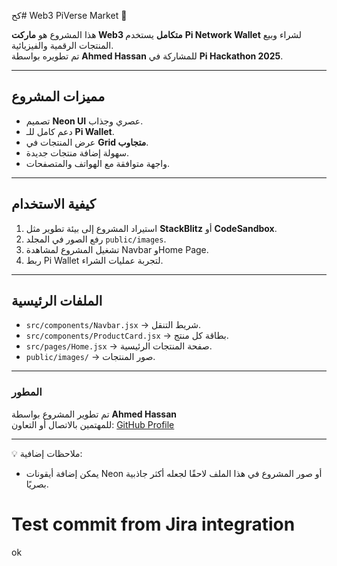 كح# Web3 PiVerse Market 🌌

هذا المشروع هو **ماركت Web3 متكامل** يستخدم **Pi Network Wallet** لشراء وبيع المنتجات الرقمية والفيزيائية.  
تم تطويره بواسطة **Ahmed Hassan** للمشاركة في **Pi Hackathon 2025**.

---

## مميزات المشروع
- تصميم **Neon UI** عصري وجذاب.
- دعم كامل للـ **Pi Wallet**.
- عرض المنتجات في **Grid متجاوب**.
- سهولة إضافة منتجات جديدة.
- واجهة متوافقة مع الهواتف والمتصفحات.

---

## كيفية الاستخدام
1. استيراد المشروع إلى بيئة تطوير مثل **StackBlitz** أو **CodeSandbox**.
2. رفع الصور في المجلد `public/images`.
3. تشغيل المشروع لمشاهدة Navbar وHome Page.
4. ربط Pi Wallet لتجربة عمليات الشراء.

---

## الملفات الرئيسية
- `src/components/Navbar.jsx` → شريط التنقل.  
- `src/components/ProductCard.jsx` → بطاقة كل منتج.  
- `src/pages/Home.jsx` → صفحة المنتجات الرئيسية.  
- `public/images/` → صور المنتجات.  

---

### المطور
تم تطوير المشروع بواسطة **Ahmed Hassan**  
للمهتمين بالاتصال أو التعاون: [GitHub Profile](https://github.com/Ahmedalshref77)

---

💡 ملاحظات إضافية:
- يمكن إضافة أيقونات Neon أو صور المشروع في هذا الملف لاحقًا لجعله أكثر جاذبية بصريًا.

# Test commit from Jira integration 
ok
